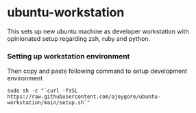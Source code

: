 # ubuntu-workstation
This sets up new ubuntu machine as developer workstation with opinionated setup regarding zsh, ruby and python.

### Setting up workstation environment


Then copy and paste following command to setup development environment

```
sudo sh -c "`curl -fsSL https://raw.githubusercontent.com/ajeygore/ubuntu-workstation/main/setup.sh`"

